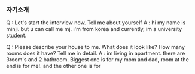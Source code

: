 
### 자기소개
Q : Let's start the interview now. Tell me about yourself
A : hi my name is minji. but u can call me mj. 
i'm from korea and currently, im a university student. 

Q : Please describe your house to me. What does it look like? How many rooms does it have? Tell me in detail.
A : im living in apartment. there are 3room's and 2 bathroom. Biggest one is for my mom and dad, room at the end is for me!. and the other one is for 